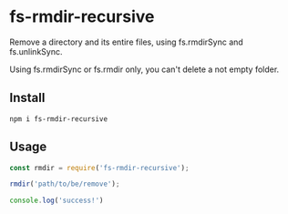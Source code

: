# fs-rmdir-recursive

Remove a directory and its entire files, using fs.rmdirSync and fs.unlinkSync.

Using fs.rmdirSync or fs.rmdir only, you can't delete a not empty folder.

## Install

```
npm i fs-rmdir-recursive
```

## Usage

```js
const rmdir = require('fs-rmdir-recursive');

rmdir('path/to/be/remove');

console.log('success!')
```
